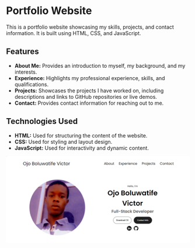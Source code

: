 # Portfolio Website

This is a portfolio website showcasing my skills, projects, and contact information. It is built using HTML, CSS, and JavaScript.

## Features

- **About Me:** Provides an introduction to myself, my background, and my interests.
- **Experience:** Highlights my professional experience, skills, and qualifications.
- **Projects:** Showcases the projects I have worked on, including descriptions and links to GitHub repositories or live demos.
- **Contact:** Provides contact information for reaching out to me.

## Technologies Used

- **HTML:** Used for structuring the content of the website.
- **CSS:** Used for styling and layout design.
- **JavaScript:** Used for interactivity and dynamic content.



![alt text](image.png)